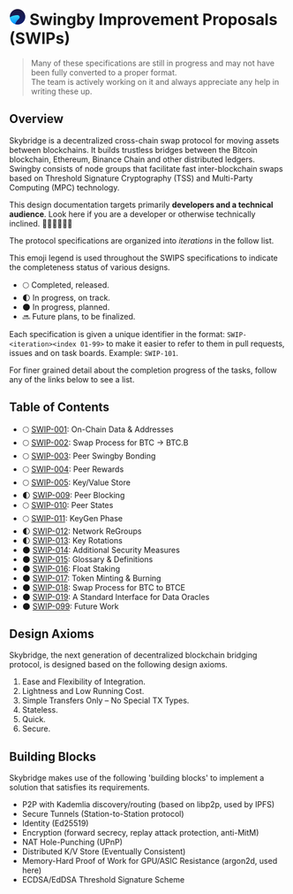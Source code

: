 # ![Swingby Logo](../images/logo.png) Swingby Improvement Proposals (SWIPs)

> Many of these specifications are still in progress and may not have been fully converted to a proper format. <br />
> The team is actively working on it and always appreciate any help in writing these up.

## Overview

Skybridge is a decentralized cross-chain swap protocol for moving assets between blockchains. It builds trustless bridges between the Bitcoin blockchain, Ethereum, Binance Chain and other distributed ledgers. Swingby consists of node groups that facilitate fast inter-blockchain swaps based on Threshold Signature Cryptography (TSS) and Multi-Party Computing (MPC) technology.

This design documentation targets primarily **developers and a technical audience**. Look here if you are a developer or otherwise technically inclined. 👩🏻‍💻👨🏾‍💻

The protocol specifications are organized into _iterations_ in the follow list.

This emoji legend is used throughout the SWIPS specifications to indicate the completeness status of various designs.

- 🌕 Completed, released.
- 🌓 In progress, on track.
- 🌑 In progress, planned.
- 🔜 Future plans, to be finalized.

Each specification is given a unique identifier in the format: `SWIP-<iteration><index 01-99>` to make it easier to refer to them in pull requests, issues and on task boards. Example: `SWIP-101`.

For finer grained detail about the completion progress of the tasks, follow any of the links below to see a list.

## Table of Contents

- 🌕 [SWIP-001](./SWIP-001.md): On-Chain Data &amp; Addresses
- 🌕 [SWIP-002](./SWIP-002.md): Swap Process for BTC → BTC.B
- 🌕 [SWIP-003](./SWIP-003.md): Peer Swingby Bonding
- 🌕 [SWIP-004](./SWIP-004.md): Peer Rewards
- 🌕 [SWIP-005](./SWIP-005.md): Key/Value Store
- 🌓 [SWIP-009](./SWIP-009.md): Peer Blocking
- 🌕 [SWIP-010](./SWIP-010.md): Peer States
- 🌕 [SWIP-011](./SWIP-011.md): KeyGen Phase
- 🌓 [SWIP-012](./SWIP-012.md): Network ReGroups
- 🌓 [SWIP-013](./SWIP-013.md): Key Rotations
- 🌑 [SWIP-014](./SWIP-014.md): Additional Security Measures
- 🌑 [SWIP-015](./SWIP-015.md): Glossary &amp; Definitions
- 🌑 [SWIP-016](./SWIP-016.md): Float Staking
- 🌑 [SWIP-017](./SWIP-017.md): Token Minting &amp; Burning
- 🌑 [SWIP-018](./SWIP-018.md): Swap Process for BTC to BTCE
- 🌑 [SWIP-019](./SWIP-019.md): A Standard Interface for Data Oracles
- 🌑 [SWIP-099](./SWIP-099.md): Future Work

## Design Axioms

Skybridge, the next generation of decentralized blockchain bridging protocol, is designed based on the following design axioms.

1. Ease and Flexibility of Integration.
2. Lightness and Low Running Cost.
3. Simple Transfers Only – No Special TX Types.
4. Stateless.
5. Quick.
6. Secure.

## Building Blocks

Skybridge makes use of the following 'building blocks' to implement a solution that satisfies its requirements.

- P2P with Kademlia discovery/routing (based on libp2p, used by IPFS)
- Secure Tunnels (Station-to-Station protocol)
- Identity (Ed25519)
- Encryption (forward secrecy, replay attack protection, anti-MitM)
- NAT Hole-Punching (UPnP)
- Distributed K/V Store (Eventually Consistent)
- Memory-Hard Proof of Work for GPU/ASIC Resistance (argon2d, used here)
- ECDSA/EdDSA Threshold Signature Scheme
